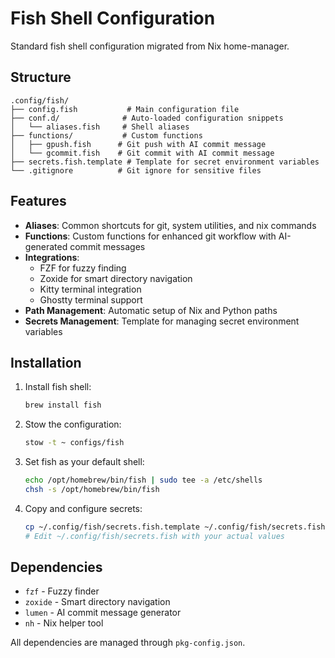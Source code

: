 # Fish Shell Configuration

Standard fish shell configuration migrated from Nix home-manager.

## Structure

```
.config/fish/
├── config.fish           # Main configuration file
├── conf.d/              # Auto-loaded configuration snippets
│   └── aliases.fish     # Shell aliases
├── functions/           # Custom functions
│   ├── gpush.fish      # Git push with AI commit message
│   └── gcommit.fish    # Git commit with AI commit message
├── secrets.fish.template # Template for secret environment variables
└── .gitignore          # Git ignore for sensitive files
```

## Features

- **Aliases**: Common shortcuts for git, system utilities, and nix commands
- **Functions**: Custom functions for enhanced git workflow with AI-generated commit messages
- **Integrations**:
  - FZF for fuzzy finding
  - Zoxide for smart directory navigation
  - Kitty terminal integration
  - Ghostty terminal support
- **Path Management**: Automatic setup of Nix and Python paths
- **Secrets Management**: Template for managing secret environment variables

## Installation

1. Install fish shell:
   ```bash
   brew install fish
   ```

2. Stow the configuration:
   ```bash
   stow -t ~ configs/fish
   ```

3. Set fish as your default shell:
   ```bash
   echo /opt/homebrew/bin/fish | sudo tee -a /etc/shells
   chsh -s /opt/homebrew/bin/fish
   ```

4. Copy and configure secrets:
   ```bash
   cp ~/.config/fish/secrets.fish.template ~/.config/fish/secrets.fish
   # Edit ~/.config/fish/secrets.fish with your actual values
   ```

## Dependencies

- `fzf` - Fuzzy finder
- `zoxide` - Smart directory navigation
- `lumen` - AI commit message generator
- `nh` - Nix helper tool

All dependencies are managed through `pkg-config.json`.